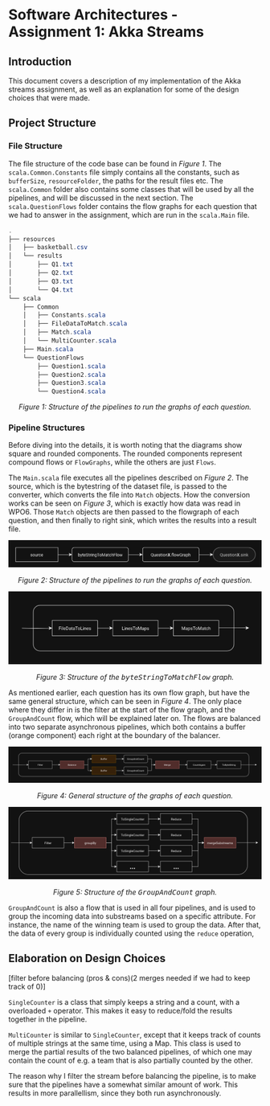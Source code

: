 Software Architectures - Assignment 1: Akka Streams
===================================================

Introduction
------------
This document covers a description of my implementation of the Akka streams assignment, as well as an explanation for some of the design choices that were made.

Project Structure
-----------------

### File Structure
The file structure of the code base can be found in *Figure 1*. The `scala.Common.Constants` file simply contains all the constants, such as `bufferSize`, `resourceFolder`, the paths for the result files etc. The `scala.Common` folder also contains some classes that will be used by all the pipelines, and will be discussed in the next section. The `scala.QuestionFlows` folder contains the flow graphs for each question that we had to answer in the assignment, which are run in the `scala.Main` file.

```cs
.
├── resources
│   ├── basketball.csv
│   └── results
│       ├── Q1.txt
│       ├── Q2.txt
│       ├── Q3.txt
│       └── Q4.txt
└── scala
    ├── Common
    │   ├── Constants.scala
    │   ├── FileDataToMatch.scala
    │   ├── Match.scala
    │   └── MultiCounter.scala
    ├── Main.scala
    └── QuestionFlows
        ├── Question1.scala
        ├── Question2.scala
        ├── Question3.scala
        └── Question4.scala
```
<p align="center"><i>Figure 1: Structure of the pipelines to run the graphs of each question.</i></p>


### Pipeline Structures
Before diving into the details, it is worth noting that the diagrams show square and rounded components. The rounded components represent compound flows or `FlowGraphs`, while the others are just `Flows`.

The `Main.scala` file executes all the pipelines described on *Figure 2*. The source, which is the bytestring of the dataset file, is passed to the converter, which converts the file into `Match` objects. How the conversion works can be seen on *Figure 3*, which is exactly how data was read in WPO6. Those `Match` objects are then passed to the flowgraph of each question, and then finally to right sink, which writes the results into a result file. 

![diagram1](./diagrams/diagram1.png)
<p align="center"><i>Figure 2: Structure of the pipelines to run the graphs of each question.</i></p>

![diagram4](./diagrams/diagram4.png)
<p align="center"><i>Figure 3: Structure of the <tt>byteStringToMatchFlow</tt> graph.</i></p>

As mentioned earlier, each question has its own flow graph, but have the same general structure, which can be seen in *Figure 4*. The only place where they differ in is the filter at the start of the flow graph, and the `GroupAndCount` flow, which will be explained later on. The flows are balanced into two separate asynchronous pipelines, which both contains a buffer (orange component) each right at the boundary of the balancer. 

![diagram2](./diagrams/diagram2.png)
<p align="center"><i>Figure 4: General structure of the graphs of each question.</i></p>

![diagram3](./diagrams/diagram3.png)
<p align="center"><i>Figure 5: Structure of the <tt>GroupAndCount</tt> graph.</i></p>

`GroupAndCount` is also a flow that is used in all four pipelines, and is used to group the incoming data into substreams based on a specific attribute. For instance, the name of the winning team is used to group the data. After that, the data of every group is individually counted using the `reduce` operation,  

Elaboration on Design Choices
-----------------------------
[filter before balancing (pros & cons)(2 merges needed if we had to keep track of 0)]

`SingleCounter` is a class that simply keeps a string and a count, with a overloaded `+` operator. This makes it easy to reduce/fold  the results together in the pipeline. 

`MultiCounter` is similar to `SingleCounter`, except that it keeps track of counts of multiple strings at the same time, using a Map. This class is used to merge the partial results of the two balanced pipelines, of which one may contain the count of e.g. a team that is also partially counted by the other. 

The reason why I filter the stream before balancing the pipeline, is to make sure that the pipelines have a somewhat similar amount of work. This results in more parallellism, since they both run asynchronously. 
